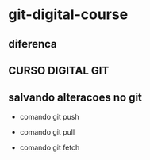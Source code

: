 # git-digital-course

## diferenca

## CURSO DIGITAL GIT    

## salvando alteracoes no git

* comando git push

* comando git pull

* comando git fetch
